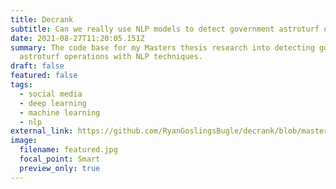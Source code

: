 ```yaml
---
title: Decrank
subtitle: Can we really use NLP models to detect government astroturf on social media?
date: 2021-08-27T11:20:05.151Z
summary: The code base for my Masters thesis research into detecting government
  astroturf operations with NLP techniques.
draft: false
featured: false
tags:
  - social media
  - deep learning
  - machine learning
  - nlp
external_link: https://github.com/RyanGoslingsBugle/decrank/blob/master/main.py
image:
  filename: featured.jpg
  focal_point: Smart
  preview_only: true
---
```

